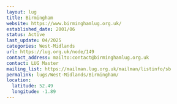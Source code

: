```yaml
---
layout: lug
title: Birmingham
website: https://www.birminghamlug.org.uk/
established_date: 2001/06
status: Active
last_update: 04/2025
categories: West-Midlands
url: https://lug.org.uk/node/149
contact_address: mailto:contact@birminghamlug.org.uk
contact: LUG Master
mailing_list: https://mailman.lug.org.uk/mailman/listinfo/sb
permalink: lugs/West-Midlands/Birmingham/
location:
  latitude: 52.49
  longitude: -1.89
---
```

